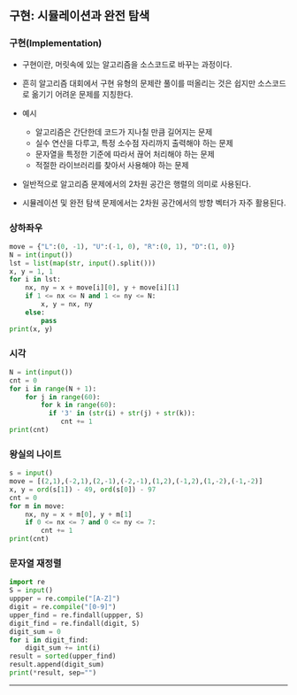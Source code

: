 ## 구현: 시뮬레이션과 완전 탐색

### 구현(Implementation)
- 구현이란, 머릿속에 있는 알고리즘을 소스코드로 바꾸는 과정이다.

- 흔히 알고리즘 대회에서 구현 유형의 문제란 풀이를 떠올리는 것은 쉽지만 소스코드로 옮기기 어려운 문제를 지칭한다.
- 예시
    - 알고리즘은 간단한데 코드가 지나칠 만큼 길어지는 문제
    - 실수 연산을 다루고, 특정 소수점 자리까지 출력해야 하는 문제
    - 문자열을 특정한 기준에 따라서 끊어 처리해야 하는 문제
    - 적절한 라이브러리를 찾아서 사용해야 하는 문제

- 일반적으로 알고리즘 문제에서의 2차원 공간은 행렬의 의미로 사용된다.
- 시뮬레이션 및 완전 탐색 문제에서는 2차원 공간에서의 방향 벡터가 자주 활용된다.

### 상하좌우
```python
move = {"L":(0, -1), "U":(-1, 0), "R":(0, 1), "D":(1, 0)}
N = int(input())
lst = list(map(str, input().split()))
x, y = 1, 1
for i in lst:
    nx, ny = x + move[i][0], y + move[i][1]
    if 1 <= nx <= N and 1 <= ny <= N:
        x, y = nx, ny
    else:
        pass
print(x, y)
```

### 시각
```python
N = int(input())
cnt = 0
for i in range(N + 1):
    for j in range(60):
        for k in range(60):
          if '3' in (str(i) + str(j) + str(k)):
             cnt += 1  
print(cnt)
```

### 왕실의 나이트
```python
s = input()
move = [(2,1),(-2,1),(2,-1),(-2,-1),(1,2),(-1,2),(1,-2),(-1,-2)]
x, y = ord(s[1]) - 49, ord(s[0]) - 97
cnt = 0
for m in move:
    nx, ny = x + m[0], y + m[1]
    if 0 <= nx <= 7 and 0 <= ny <= 7:
        cnt += 1
print(cnt)
```

### 문자열 재정렬
```python
import re
S = input()
uppper = re.compile("[A-Z]")
digit = re.compile("[0-9]")
upper_find = re.findall(uppper, S)
digit_find = re.findall(digit, S)
digit_sum = 0
for i in digit_find:
    digit_sum += int(i)
result = sorted(upper_find)
result.append(digit_sum)
print(*result, sep="")
```

---